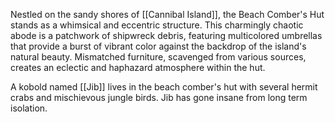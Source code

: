Nestled on the sandy shores of [[Cannibal Island]], the Beach Comber's Hut stands as a whimsical and eccentric structure. This charmingly chaotic abode is a patchwork of shipwreck debris, featuring multicolored umbrellas that provide a burst of vibrant color against the backdrop of the island's natural beauty. Mismatched furniture, scavenged from various sources, creates an eclectic and haphazard atmosphere within the hut.

A kobold named [[Jib]] lives in the beach comber's hut with several hermit crabs and mischievous jungle birds. Jib has gone insane from long term isolation.

